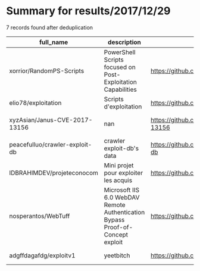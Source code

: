 
# Summary for results/2017/12/29
    
7 records found after deduplication

| full_name | description | html_url | matched_list | matched_count | pushed_at | size | stargazers_count | language | forks_count | vul_ids |
|--------------------------------|--------------------------------------------------------------------------------|---------------------------------------------------|----------------|-----------------|---------------------------|--------|--------------------|------------|---------------|--------------------|
| xorrior/RandomPS-Scripts | PowerShell Scripts focused on Post-Exploitation Capabilities | https://github.com/xorrior/RandomPS-Scripts | ['exploit'] | 1 | 2017-12-29 17:16:42+00:00 | 5684 | 295 | PowerShell | 95 | [] |
| elio78/exploitation | Scripts d'exploitation | https://github.com/elio78/exploitation | ['exploit'] | 1 | 2017-12-29 06:34:25+00:00 | 23 | 0 | Perl | 0 | [] |
| xyzAsian/Janus-CVE-2017-13156 | nan | https://github.com/xyzAsian/Janus-CVE-2017-13156 | ['cve-2'] | 1 | 2017-12-29 08:01:10+00:00 | 96040 | 11 | Java | 3 | ['CVE-2017-13156'] |
| peacefulluo/crawler-exploit-db | crawler exploit-db's data | https://github.com/peacefulluo/crawler-exploit-db | ['exploit'] | 1 | 2017-12-29 07:56:50+00:00 | 4 | 0 | Python | 0 | [] |
| IDBRAHIMDEV/projeteconocom | Mini projet pour exploiter les acquis | https://github.com/IDBRAHIMDEV/projeteconocom | ['exploit'] | 1 | 2017-12-29 11:52:02+00:00 | 8483 | 0 | | 0 | [] |
| nosperantos/WebTuff | Microsoft IIS 6.0 WebDAV Remote Authentication Bypass Proof-of-Concept exploit | https://github.com/nosperantos/WebTuff | ['exploit'] | 1 | 2017-12-29 17:17:31+00:00 | 2461 | 1 | Python | 2 | [] |
| adgffdagafdg/exploitv1 | yeetbitch | https://github.com/adgffdagafdg/exploitv1 | ['exploit'] | 1 | 2017-12-29 23:28:22+00:00 | 0 | 0 | | 0 | [] |
